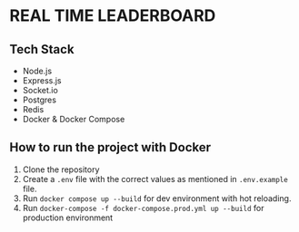 # REAL TIME LEADERBOARD

## Tech Stack

- Node.js
- Express.js
- Socket.io
- Postgres
- Redis
- Docker & Docker Compose

## How to run the project with Docker

1. Clone the repository
2. Create a `.env` file with the correct values as mentioned in `.env.example` file.
3. Run `docker compose up --build` for dev environment with hot reloading.
4. Run `docker-compose -f docker-compose.prod.yml up --build` for production environment
